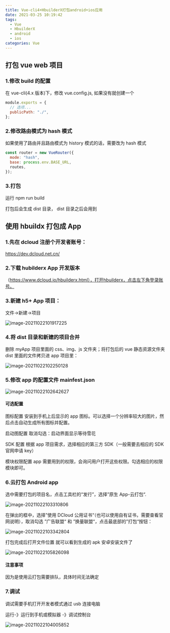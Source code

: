 ```yaml
---
title: Vue-cli4+HbuilderX打包android+ios应用
date: 2021-03-25 10:19:42
tags:
  - Vue
  - HbuilderX
  - android
  - ios
categories: Vue
---
```


## 打包 vue web 项目

### 1.修改 build 的配置

在 vue-cli(4.x 版本)下，修改 vue.config.js, 如果没有就创建一个

```js
module.exports = {
  // 选项...
  publicPath: "./",
};
```

### 2.修改路由模式为 hash 模式

如果使用了路由并且路由模式为 history 模式的话，需要改为 hash 模式

```js
const router = new VueRouter({
  mode: "hash",
  base: process.env.BASE_URL,
  routes,
});
```

### 3.打包

运行 npm run build

打包后会生成 dist 目录， dist 目录之后会用到

## 使用 hbuildx 打包成 App

### 1.先在 dcloud 注册个开发者账号：

https://dev.dcloud.net.cn/

### 2.下载 hubilderx App 开发版本

（https://www.dcloud.io/hbuilderx.html），打开hbuilderx，点击左下角登录账号。

### 3.新建 h5+ App 项目：

文件->新建->项目

![image-20211022101917225](https://gitee.com/bitbw/my-gallery/raw/master/img/20211022101926.png)

### 4.将 dist 目录和新建的项目合并

删除 myApp 项目里面的 css、img、js 文件夹；将打包后的 vue 静态资源文件夹 dist 里面的文件拷贝进 app 项目里：

![image-20211022102250128](https://gitee.com/bitbw/my-gallery/raw/master/img/20211022102250.png)

### 5.修改 app 的配置文件 mainfest.json

![image-20211022102642627](https://gitee.com/bitbw/my-gallery/raw/master/img/20211022102642.png)

#### 可选配置

图标配置
安装到手机上后显示的 app 图标。可以选择一个分辨率较大的图片，然后点击自动生成所有图标并配置。

启动图配置
取消勾选：启动界面显示等待雪花

SDK 配置
根据 app 项目需求，选择相应的第三方 SDK（一般需要去相应的 SDK 官网申请 key）

模块权限配置
app 需要用到的权限，会询问用户打开这些权限。勾选相应的权限模块即可。

### 6.云打包 Android app

选中需要打包的项目名，点击工具栏的“发行”，选择”原生 App-云打包“.

![image-20211022103310806](https://gitee.com/bitbw/my-gallery/raw/master/img/20211022103310.png)

在弹出的框中，选择”使用 DCloud 公用证书“（也可以使用自有证书，需要查看官网说明），取消勾选 ”广告联盟“ 和 ”换量联盟“，点击最底部的”打包“按钮：

![image-20211022103342804](https://gitee.com/bitbw/my-gallery/raw/master/img/20211022103342.png)

打包完成后打开文件位置 就可以看到生成的 apk 安卓安装文件了

![image-20211022105826098](https://gitee.com/bitbw/my-gallery/raw/master/img/20211022105826.png)

#### 注意事项

因为是使用云打包需要排队，具体时间无法确定

### 7.调试

调试需要手机打开开发者模式通过 usb 连接电脑

运行-》运行到手机或模拟器 -》调试控制台

![image-20211022104005852](https://gitee.com/bitbw/my-gallery/raw/master/img/20211022104006.png)
